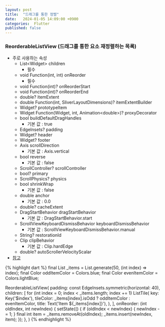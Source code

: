 ```yaml
---
layout: post
title:  "드래그를 통한 정렬"
date:   2024-01-05 14:09:00 +0900
categories:  Flutter
published: false
---
```


### ReorderableListView (드래그를 통한 요소 재정렬하는 목록)

- 주로 사용하는 속성
    - List&lt;Widget> children
        - 필수
    - void Function(int, int) onReorder
        - 필수
    - void Function(int)? onReorderStart
    - void Function(int)? onReorderEnd
    - double? itemExtent
    - double Function(int, SliverLayoutDimensions)? itemExtentBuilder
    - Widget? prototypeItem
    - Widget Function(Widget, int, Animation&lt;double>)? proxyDecorator
    - bool buildDefaultDragHandles
        - 기본 값 : true
    - EdgeInsets? padding
    - Widget? header
    - Widget? footer
    - Axis scrollDirection
        - 기본 값 : Axis.vertical
    - bool reverse
        - 기본 값 : false
    - ScrollController? scrollController
    - bool? primary
    - ScrollPhysics? physics
    - bool shrinkWrap
        - 기본 값 : false
    - double anchor
        - 기본 값 : 0.0
    - double? cacheExtent
    - DragStartBehavior dragStartBehavior
        - 기본 값 : DragStartBehavior.start
    - ScrollViewKeyboardDismissBehavior keyboardDismissBehavior
        - 기본 값 : ScrollViewKeyboardDismissBehavior.manual
    - String? restorationId
    - Clip clipBehavior
        - 기본 값 : Clip.hardEdge
    - double? autoScrollerVelocityScalar
- [참고](https://api.flutter.dev/flutter/material/ReorderableListView-class.html)

{% highlight dart %}
final List<int> _items = List<int>.generate(50, (int index) => index);
final Color oddItemColor = Colors.blue;
final Color evenItemColor = Colors.lightBlue;

ReorderableListView(
    padding: const EdgeInsets.symmetric(horizontal: 40),
    children: <Widget>[
        for (int index = 0; index < _items.length; index += 1)
            ListTile(
                key: Key('$index'),
                tileColor: _items[index].isOdd ? oddItemColor : evenItemColor,
                title: Text('Item ${_items[index]}'),
            ),
    ],
    onReorder: (int oldIndex, int newIndex) {
        setState(() {
            if (oldIndex < newIndex) {
                newIndex -= 1;
            }
            final int item = _items.removeAt(oldIndex);
            _items.insert(newIndex, item);
        });
    },
)
{% endhighlight %}